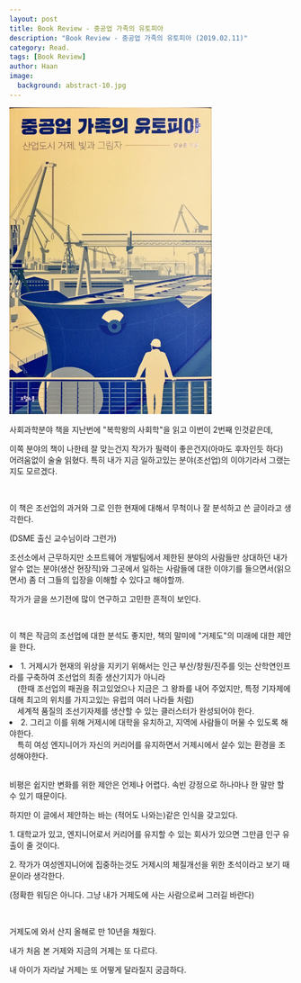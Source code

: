 ```yaml
---
layout: post
title: Book Review - 중공업 가족의 유토피아
description: "Book Review - 중공업 가족의 유토피아 (2019.02.11)" 
category: Read.
tags: [Book Review]
author: Haan
image:
  background: abstract-10.jpg
---
```

<img src="/assets/img/BR_190211.jpg" width="360">
<br/>
<p>사회과학분야 책을 지난번에 "복학왕의 사회학"을 읽고 이번이 2번째 인것같은데,</p>
<p>이쪽 분야의 책이 나한테 잘 맞는건지 작가가 필력이 좋은건지(아마도 후자인듯 하다) 어려움없이 술술 읽혔다. 특히 내가 지금 일하고있는 분야(조선업)의 이야기라서 그랬는지도 모르겠다. </p>
<br>
<p>이 책은 조선업의 과거와 그로 인한 현재에 대해서 무척이나 잘 분석하고 쓴 글이라고 생각한다.</p>
<p>(DSME 출신 교수님이라 그런가)</p>
<p>조선소에서 근무하지만 소프트웨어 개발팀에서 제한된 분야의 사람들만 상대하던 내가 알수 없는 분야(생산 현장직)와 그곳에서 일하는 사람들에 대한 이야기를 들으면서(읽으면서) 좀 더 그들의 입장을 이해할 수 있다고 해야할까.</p>
<p>작가가 글을 쓰기전에 많이 연구하고 고민한 흔적이 보인다.</p>
<br>
<p>이 책은 작금의 조선업에 대한 분석도 좋지만, 책의 말미에 "거제도"의 미래에 대한 제안을 한다.</p>

<li>1. 거제시가 현재의 위상을 지키기 위해서는 인근 부산/창원/진주를 잇는 산학연인프라를 구축하여 조선업의 최종 생산기지가 아니라 
    <br>&emsp;(한때 조선업의 패권을 쥐고있었으나 지금은 그 왕좌를 내어 주었지만, 특정 기자제에 대해 최고의 위치를 가지고있는 유럽의 여러 나라들 처럼) 
    <br>&emsp;세계적 품질의 조선기자제를 생산할 수 있는 클러스터가 완성되어야 한다.</li>
<li>2. 그리고 이를 위해 거제시에 대학을 유치하고, 지역에 사람들이 머물 수 있도록 해야한다. 
    <br>&emsp;특히 여성 엔지니어가 자신의 커리어를 유지하면서 거제시에서 살수 있는 환경을 조성해야한다.</li>
<br>
<p>비평은 쉽지만 변화를 위한 제안은 언제나 어렵다. 속빈 강정으로 하나마나 한 말만 할 수 있기 때문이다. </p>
<p>하지만 이 글에서 제안하는 바는 (적어도 나와는)같은 인식을 갖고있다.  </p>
<p>1. 대학교가 있고, 엔지니어로서 커리어를 유지할 수 있는 회사가 있으면 그만큼 인구 유출이 줄 것이다.</p>
<p>2. 작가가 여성엔지니어에 집중하는것도 거제시의 체질개선을 위한 초석이라고 보기 때문이라  생각한다. </p>
<p>(정확한 워딩은 아니다. 그냥 내가 거제도에 사는 사람으로써 그러길 바란다)</p>
<br>
<p>거제도에 와서 산지 올해로 만 10년을 채웠다.</p>
<p>내가 처음 본 거제와 지금의 거제는 또 다르다.</p>
<p>내 아이가 자라날 거제는 또 어떻게 달라질지 궁금하다.</p>